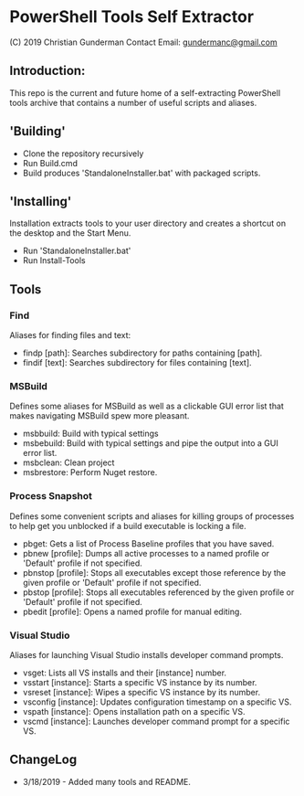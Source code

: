# PowerShell Tools Self Extractor
(C) 2019 Christian Gunderman
Contact Email: gundermanc@gmail.com

## Introduction:
This repo is the current and future home of a self-extracting PowerShell
tools archive that contains a number of useful scripts and aliases.

## 'Building'
- Clone the repository recursively
- Run Build.cmd
- Build produces 'StandaloneInstaller.bat' with packaged scripts.

## 'Installing'
Installation extracts tools to your user directory and creates a shortcut on the desktop
and the Start Menu.
- Run 'StandaloneInstaller.bat'
- Run Install-Tools

## Tools
### Find
Aliases for finding files and text:
- findp [path]: Searches subdirectory for paths containing [path].
- findif [text]: Searches subdirectory for files containing [text].

### MSBuild
Defines some aliases for MSBuild as well as a clickable GUI error list
that makes navigating MSBuild spew more pleasant.
- msbbuild: Build with typical settings
- msbebuild: Build with typical settings and pipe the output into a GUI error list.
- msbclean: Clean project
- msbrestore: Perform Nuget restore.

### Process Snapshot
Defines some convenient scripts and aliases for killing groups of processes
to help get you unblocked if a build executable is locking a file.
- pbget: Gets a list of Process Baseline profiles that you have saved.
- pbnew [profile]: Dumps all active processes to a named profile or 'Default' profile if not specified.
- pbnstop [profile]: Stops all executables except those reference by the given profile or 'Default' profile if not specified.
- pbstop [profile]: Stops all executables referenced by the given profile or 'Default' profile if not specified.
- pbedit [profile]: Opens a named profile for manual editing.

### Visual Studio
Aliases for launching Visual Studio installs developer command prompts.
- vsget: Lists all VS installs and their [instance] number.
- vsstart [instance]: Starts a specific VS instance by its number.
- vsreset [instance]: Wipes a specific VS instance by its number.
- vsconfig [instance]: Updates configuration timestamp on a specific VS.
- vspath [instance]: Opens installation path on a specific VS.
- vscmd [instance]: Launches developer command prompt for a specific VS.

## ChangeLog
- 3/18/2019 - Added many tools and README.